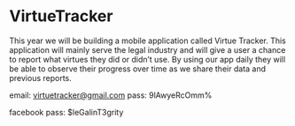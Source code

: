 # VirtueTracker
This year we will be building a mobile application called Virtue Tracker. This application will mainly serve the legal industry and will give a user a chance to report what virtues they did or didn’t use. By using our app daily they will be able to observe their progress over time as we share their data and previous reports.




































email: virtuetracker@gmail.com
pass: 9lAwyeRcOmm%

facebook pass: $leGalinT3grity
